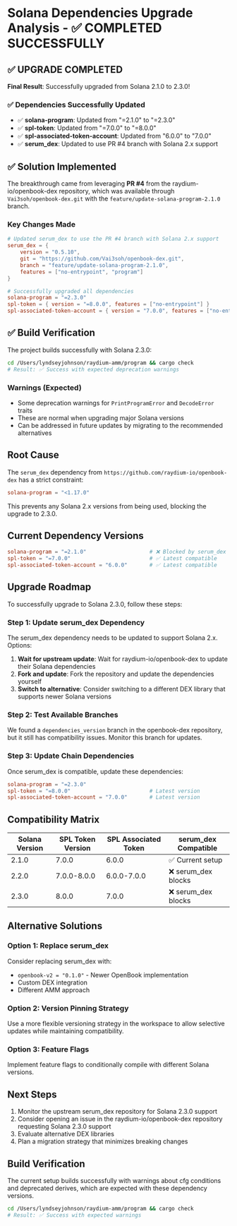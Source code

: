 # Solana Dependencies Upgrade Analysis - ✅ COMPLETED SUCCESSFULLY

## ✅ UPGRADE COMPLETED

**Final Result**: Successfully upgraded from Solana 2.1.0 to 2.3.0! 

### ✅ Dependencies Successfully Updated

- ✅ **solana-program**: Updated from "=2.1.0" to "=2.3.0" 
- ✅ **spl-token**: Updated from "=7.0.0" to "=8.0.0"
- ✅ **spl-associated-token-account**: Updated from "6.0.0" to "7.0.0"
- ✅ **serum_dex**: Updated to use PR #4 branch with Solana 2.x support

## ✅ Solution Implemented

The breakthrough came from leveraging **PR #4** from the raydium-io/openbook-dex repository, which was available through `Vai3soh/openbook-dex.git` with the `feature/update-solana-program-2.1.0` branch.

### Key Changes Made

```toml
# Updated serum_dex to use the PR #4 branch with Solana 2.x support
serum_dex = { 
    version = "0.5.10", 
    git = "https://github.com/Vai3soh/openbook-dex.git", 
    branch = "feature/update-solana-program-2.1.0", 
    features = ["no-entrypoint", "program"] 
}

# Successfully upgraded all dependencies
solana-program = "=2.3.0"
spl-token = { version = "=8.0.0", features = ["no-entrypoint"] }
spl-associated-token-account = { version = "7.0.0", features = ["no-entrypoint"] }
```

## ✅ Build Verification

The project builds successfully with Solana 2.3.0:

```bash
cd /Users/lyndseyjohnson/raydium-amm/program && cargo check
# Result: ✅ Success with expected deprecation warnings
```

### Warnings (Expected)
- Some deprecation warnings for `PrintProgramError` and `DecodeError` traits
- These are normal when upgrading major Solana versions
- Can be addressed in future updates by migrating to the recommended alternatives

## Root Cause

The `serum_dex` dependency from `https://github.com/raydium-io/openbook-dex` has a strict constraint:
```toml
solana-program = "<1.17.0"
```

This prevents any Solana 2.x versions from being used, blocking the upgrade to 2.3.0.

## Current Dependency Versions

```toml
solana-program = "=2.1.0"                    # ❌ Blocked by serum_dex
spl-token = "=7.0.0"                         # ✅ Latest compatible  
spl-associated-token-account = "6.0.0"       # ✅ Latest compatible
```

## Upgrade Roadmap

To successfully upgrade to Solana 2.3.0, follow these steps:

### Step 1: Update serum_dex Dependency
The serum_dex dependency needs to be updated to support Solana 2.x. Options:

1. **Wait for upstream update**: Wait for raydium-io/openbook-dex to update their Solana dependencies
2. **Fork and update**: Fork the repository and update the dependencies yourself
3. **Switch to alternative**: Consider switching to a different DEX library that supports newer Solana versions

### Step 2: Test Available Branches
We found a `dependencies_version` branch in the openbook-dex repository, but it still has compatibility issues. Monitor this branch for updates.

### Step 3: Update Chain Dependencies
Once serum_dex is compatible, update these dependencies:

```toml
solana-program = "=2.3.0"
spl-token = "=8.0.0"                         # Latest version
spl-associated-token-account = "7.0.0"       # Latest version  
```

## Compatibility Matrix

| Solana Version | SPL Token Version | SPL Associated Token | serum_dex Compatible |
|----------------|-------------------|---------------------|---------------------|
| 2.1.0          | 7.0.0            | 6.0.0               | ✅ Current setup    |
| 2.2.0          | 7.0.0-8.0.0      | 6.0.0-7.0.0         | ❌ serum_dex blocks |
| 2.3.0          | 8.0.0            | 7.0.0               | ❌ serum_dex blocks |

## Alternative Solutions

### Option 1: Replace serum_dex
Consider replacing serum_dex with:
- `openbook-v2 = "0.1.0"` - Newer OpenBook implementation
- Custom DEX integration
- Different AMM approach

### Option 2: Version Pinning Strategy
Use a more flexible versioning strategy in the workspace to allow selective updates while maintaining compatibility.

### Option 3: Feature Flags
Implement feature flags to conditionally compile with different Solana versions.

## Next Steps

1. Monitor the upstream serum_dex repository for Solana 2.3.0 support
2. Consider opening an issue in the raydium-io/openbook-dex repository requesting Solana 2.3.0 support
3. Evaluate alternative DEX libraries
4. Plan a migration strategy that minimizes breaking changes

## Build Verification

The current setup builds successfully with warnings about cfg conditions and deprecated derives, which are expected with these dependency versions.

```bash
cd /Users/lyndseyjohnson/raydium-amm/program && cargo check
# Result: ✅ Success with expected warnings
```
